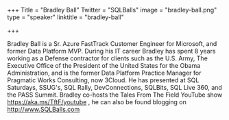 +++
Title = "Bradley Ball"
Twitter = "SQLBalls"
image = "bradley-ball.png"
type = "speaker"
linktitle = "bradley-ball"

+++

Bradley Ball is a Sr. Azure FastTrack Customer Engineer for Microsoft, and former Data Platform MVP. During his IT career Bradley has spent 8 years working as a Defense contractor for clients such as the U.S. Army, The Executive Office of the President of the United States for the Obama Administration, and is the former Data Platform Practice Manager for Pragmatic Works Consulting, now 3Cloud.  He has presented at SQL Saturdays, SSUG's, SQL Rally, DevConnections, SQLBits, SQL Live 360, and the PASS Summit.  Bradley co-hosts the Tales From The Field YouTube show https://aka.ms/TftF/youtube , he can also be found blogging on http://www.SQLBalls.com
